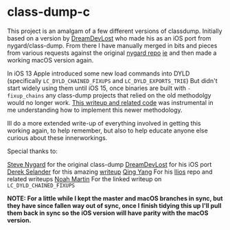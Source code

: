 class-dump-c
==========

This project is an amalgam of a few different versions of classdump. Initially based on a version by [DreamDevLost](https://github.com/DreamDevLost/classdumpios)
who made his as an iOS port from nygard/class-dump. From there I have manually merged in bits and pieces from various requests against the original [nygard repo](https://github.com/nygard/class-dump) 
[ie](https://github.com/nygard/class-dump/pull/78) and then made a working macOS version again.

In iOS 13 Apple introduced some new load commands into DYLD (specifically `LC_DYLD_CHAINED_FIXUPS` and `LC_DYLD_EXPORTS_TRIE`) But didn't start widely using them
until iOS 15, once binaries are built with `-fixup_chains` any class-dump projects that relied on the old methodolgy would no longer work. [This writeup and related code](https://github.com/qyang-nj/llios/blob/main/dynamic_linking/chained_fixups.md) was instrumental in me understanding how to implement this newer methodology.

Ill do a more extended write-up of everything involved in getting this working again, to help remember, but also to help educate anyone else curious about these innerworkings.

Special thanks to: 

[Steve Nygard](https://github.com/nygard/) for the original class-dump
[DreamDevLost](https://github.com/DreamDevLost/classdumpios) for his iOS port
[Derek Selander](https://github.com/DerekSelander) for this amazing [writeup](https://derekselander.github.io/dsdump/)
[Qing Yang](https://github.com/qyang-nj) For his [llios](https://github.com/qyang-nj/llios/) repo and related writeups
[Noah Martin](https://www.emergetools.com/blog/posts/iOS15LaunchTime) For the linked writeup on `LC_DYLD_CHAINED_FIXUPS`

**NOTE: For a little while I kept the master and macOS branches in sync, but they have since fallen way out of sync, once I finish tidying this up I'll pull them back in sync so the iOS version will have parity with the macOS version.**


